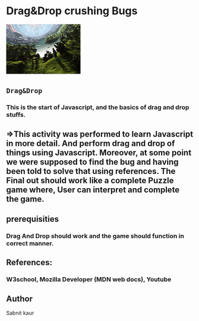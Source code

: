 # Drag&Drop crushing Bugs
![Website logo ](/images/bottomRight.jpg)

## ``Drag&Drop``




### This is the start of Javascript, and the basics of drag and drop stuffs.

##  =>This activity was performed to learn Javascript in more detail. And perform drag and drop of things using Javascript. Moreover, at some point we were supposed to find the bug and having been told to solve that using references. The Final out should work like a complete Puzzle game where, User can interpret and complete the game.





## prerequisities
### Drag And Drop should work and the game should function in correct manner.


## References:
### W3school, Mozilla Developer (MDN web docs), Youtube

## Author  
Sabnit kaur
